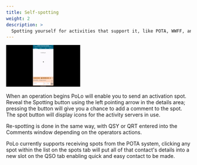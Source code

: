 ```yaml
---
title: Self-spotting
weight: 2
description: >
  Spotting yourself for activities that support it, like POTA, WWFF, and GMA.
---
```


<img src="self-spotting.gif" width='40%' class='h2k-device-screen h2k-float-right' />

When an operation begins PoLo will enable you to send an activation spot. Reveal the Spotting button using the left pointing arrow in the details area; pressing the button will give you a chance to add a comment to the spot. The spot button will display icons for the activity servers in use.

Re-spotting is done in the same way, with QSY or QRT entered into the Comments window depending on the operators actions.

PoLo currently supports receiving spots from the POTA system, clicking any spot within the list on the spots tab will put all of that contact's details into a new slot on the QSO tab enabling quick and easy contact to be made.
